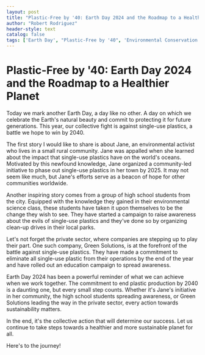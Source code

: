 ```yaml
---
layout: post
title: "Plastic-Free by '40: Earth Day 2024 and the Roadmap to a Healthier Planet"
author: "Robert Rodriguez"
header-style: text
catalog: false
tags: ['Earth Day', "Plastic-Free by '40", 'Environmental Conservation', 'Sustainability', 'Collective Action']
---
```


# Plastic-Free by '40: Earth Day 2024 and the Roadmap to a Healthier Planet

Today we mark another Earth Day, a day like no other. A day on which we celebrate the Earth's natural beauty and commit to protecting it for future generations. This year, our collective fight is against single-use plastics, a battle we hope to win by 2040.

The first story I would like to share is about Jane, an environmental activist who lives in a small rural community. Jane was appalled when she learned about the impact that single-use plastics have on the world's oceans. Motivated by this newfound knowledge, Jane organized a community-led initiative to phase out single-use plastics in her town by 2025. It may not seem like much, but Jane's efforts serve as a beacon of hope for other communities worldwide.

Another inspiring story comes from a group of high school students from the city. Equipped with the knowledge they gained in their environmental science class, these students have taken it upon themselves to be the change they wish to see. They have started a campaign to raise awareness about the evils of single-use plastics and they've done so by organizing clean-up drives in their local parks.

Let's not forget the private sector, where companies are stepping up to play their part. One such company, Green Solutions, is at the forefront of the battle against single-use plastics. They have made a commitment to eliminate all single-use plastic from their operations by the end of the year and have rolled out an education campaign to spread awareness.

Earth Day 2024 has been a powerful reminder of what we can achieve when we work together. The commitment to end plastic production by 2040 is a daunting one, but every small step counts. Whether it's Jane's initiative in her community, the high school students spreading awareness, or Green Solutions leading the way in the private sector, every action towards sustainability matters. 

In the end, it's the collective action that will determine our success. Let us continue to take steps towards a healthier and more sustainable planet for all.

Here's to the journey!